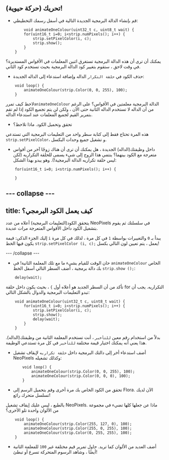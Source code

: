## تحريك (حركة حيوية)!

+ قم بإنشاء الدالة البرمجية الجديدة التالية في أسفل رسمك التخطيطي:

``` 
        void animateOneColour(uint32_t c, uint8_t wait) {
        for(uint16_t i=0; i<strip.numPixels(); i++) {
            strip.setPixelColor(i, c);
            strip.show();
        }
    }
```

يمكنك أن ترى أن هذه الدالة البرمجية تستغرق اثنين المعلمات في الأقواس المستديرة؟ في وقت لاحق ، ستقوم بتغيير كود الدالة البرمجية بحيث تستخدم كود الثاني.

+ حذف الكود في `حلقة التكرار` الداله وإضافة استدعاء إلى الداله الجديدة:

```
    void loop() {
        animateOneColour(strip.Color(0, 0, 255), 100);
    }
```

لاحظ كيف تمرر` animateOneColour
 ` الدالة البرمجية معلمتين في الأقواس؟ على الرغم من أن الداله لا تستخدم الداله الثانية حتى الآن ، ولكن لن يتم تجميع الكود إذا لم تقم بتمرير القيم لجميع المعلمات عند استدعاء الداله.

+ تحقق وتحميل الكود. ماذا تلاحظ؟

هذه المرة تحتاج فقط إلى كتابة  سطر واحد من التعليمات البرمجية التي تستدعي `strip.setPixelColor`، و تشغيل جميع وحدات البكسل.

+ داخل وظيفتك(الداله) الجديدة ، هل يمكنك أن ترى أن هناك زوجًا آخر من أقواس متعرجة مع الكود بينهما؟ ينتمي هذا الزوج إلى شيء يسمى للحلقة التكراريه (لكن ليس حلقة تكراريه الدالة البرمجية!). وهو يبدو بهذا الشكل:

``` 
    for(uint16_t i=0; i<strip.numPixels(); i++) {

    }
```

--- collapse ---
---
title: كيف يعمل الكود البرمجي؟
---

يتحقق الكود(التعليمات البرمجية) أعلاه من عدد NeoPixels في سلسلتك ثم يقوم بتشغيل الكود داخل الأقواس المتعرجة مرات عديدة.

إليك الجزء الذكي:  قيمة `i` يبدأ بـ `0` والتغييرات بواسطة `1` في كل مرة ، لذلك في كل مرة يكون فيها الخط `strip.setPixelColor (i, c);` يعمل ، يتم تعيين لون التالي بكسل!

--- /collapse ---

+ حان الوقت للقيام بشيء ما مع تلك المعلمة الثانية! في `animateOneColour` الخاص بك  دالة برمجية ، أضف السطر التالي أسفل الخط `strip.show ();`:

```
    delay(wait);
```

تأكد من أن السطر الجديد هو أعلاه أول `}` ، بحيث يكون داخل حلقة for التكراريه. يجب أن تبدو التعليمات البرمجية والدوال بالشكل التالي:

``` 
    void animateOneColour(uint32_t c, uint8_t wait) {
        for(uint16_t i=0; i<strip.numPixels(); i++) {
            strip.setPixelColor(i, c);
            strip.show();
            delay(wait);
        }
    }
```

بدلاً من استخدام رقم معين `للتأخير` ، أنت تستخدم المعلمة الثانية من وظيفتك(الداله). هذا يعني أنه يمكنك اختيار قيمة مختلفة `للتأخير` في كل مرة تستدعي الوظيفة.

+ أضف استدعاء أخر إلى دالتك البرمجية داخل `حلقة تكراريه` لإيقاف تشغيل NeoPixels وكذلك تشغيله:

    ```
        void loop() {
            animateOneColour(strip.Color(0, 0, 255), 100);
            animateOneColour(strip.Color(0, 0, 0), 100);
        }
    ```

+ تحقق من الكود الخاص بك مرة أخرى وقم بتحميل الرسم إلى Flora. الآن لديك تسلسل متحرك رائع!

بالطبع ، ليس عليك إيقاف تشغيل NeoPixels. ماذا عن جعلها كلها تضيء في مجموعة من الألوان واحدة تلو الأخرى؟

```
    void loop() {
        animateOneColour(strip.Color(255, 127, 0), 100);
        animateOneColour(strip.Color(255, 0, 255), 100);
        animateOneColour(strip.Color(0, 255, 255), 100);
    }
```

+ أضف العديد من الألوان كما تريد. حاول تمرير قيم مختلفة غير `100` للمعلمة الثانية أيضًا ، وشاهد الرسوم المتحركة تسرع أو تبطئ!
